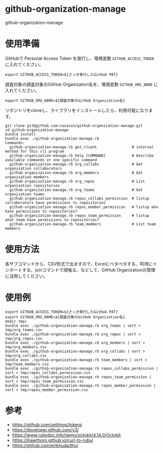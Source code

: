 # github-organization-manage
github-organization-manage

# 使用準備

GitHubで Personal Access Token を発行し、環境変数 `GITHUB_ACCESS_TOKEN` に入れてください。

```
export GITHUB_ACCESS_TOKEN=${さっき発行したGitHub PAT}
```

調査対象の調査対象のGitHub Organization名を、環境変数 `GITHUB_ORG_NAME` に入れてください。

```
export GITHUB_ORG_NAME=${調査対象のGitHub Organization名}
```

リポジトリをcloneし、ライブラリをインストールしたら、利用可能になります。

```
git clone git@github.com:sasasin/github-organization-manage.git
cd github-organization-manage
bundle install
bundle exec ./github-organization-manage.rb
Commands:
  github-organization-manage.rb get_client                # internal method for this cli program
  github-organization-manage.rb help [COMMAND]            # Describe available commands or one specific command
  github-organization-manage.rb org_collabs               # Get organization collaborators
  github-organization-manage.rb org_members               # Get organization members
  github-organization-manage.rb org_repos                 # List organization repositories
  github-organization-manage.rb org_teams                 # Get organization teams
  github-organization-manage.rb repos_collabs_permission  # listup collaborators have permissions to repositories
  github-organization-manage.rb repos_member_permission   # listup who have permissions to repositories?
  github-organization-manage.rb repos_team_permission     # listup what team have permissions to repositories?
  github-organization-manage.rb team_members              # List team members
```

# 使用方法

各サブコマンドから、CSV形式で出ますので、Excelにペタペタする、RDBにインポートする、joinコマンドで頑張る、などして、GitHub Organizationの管理に活用してください。

# 使用例

```
export GITHUB_ACCESS_TOKEN=${さっき発行したGitHub PAT}
export GITHUB_ORG_NAME=${調査対象のGitHub Organization名}
mkdir tmp/
bundle exec ./github-organization-manage.rb org_teams | sort > tmp/org_teams.csv
bundle exec ./github-organization-manage.rb org_repos | sort > tmp/org_repos.csv
bundle exec ./github-organization-manage.rb org_members | sort > tmp/org_members.csv
bundle exec ./github-organization-manage.rb org_collabs | sort > tmp/org_collabs.csv
bundle exec ./github-organization-manage.rb team_members | sort > tmp/team_members.csv
bundle exec ./github-organization-manage.rb repos_collabs_permission | sort > tmp/repos_collabs_permission.csv
bundle exec ./github-organization-manage.rb repos_team_permission | sort > tmp/repos_team_permission.csv
bundle exec ./github-organization-manage.rb repos_member_permission | sort > tmp/repos_member_permission.csv
```

# 参考

* https://github.com/settings/tokens
* https://developer.github.com/v3/
* https://www.rubydoc.info/gems/octokit/4.14.0/Octokit
* https://jhawthorn.github.io/curl-to-ruby/
* https://github.com/erikhuda/thor
